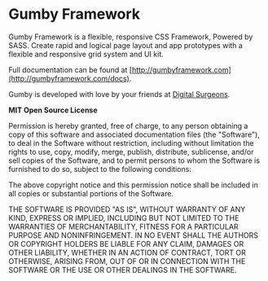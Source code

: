 Gumby Framework
=====================

Gumby Framework is a flexible, responsive CSS Framework, Powered by SASS. Create rapid and logical page layout and app prototypes with a flexible and responsive grid system and UI kit. 

Full documentation can be found at [http://gumbyframework.com](http://gumbyframework.com/docs).

Gumby is developed with love by your friends at [Digital Surgeons](http://www.digitalsurgeons.com).  

**MIT Open Source License**

Permission is hereby granted, free of charge, to any person obtaining a copy of this software and associated documentation files (the "Software"), to deal in the Software without restriction, including without limitation the rights to use, copy, modify, merge, publish, distribute, sublicense, and/or sell copies of the Software, and to permit persons to whom the Software is furnished to do so, subject to the following conditions:

The above copyright notice and this permission notice shall be included in all copies or substantial portions of the Software.

THE SOFTWARE IS PROVIDED "AS IS", WITHOUT WARRANTY OF ANY KIND, EXPRESS OR IMPLIED, INCLUDING BUT NOT LIMITED TO THE WARRANTIES OF MERCHANTABILITY, FITNESS FOR A PARTICULAR PURPOSE AND NONINFRINGEMENT. IN NO EVENT SHALL THE AUTHORS OR COPYRIGHT HOLDERS BE LIABLE FOR ANY CLAIM, DAMAGES OR OTHER LIABILITY, WHETHER IN AN ACTION OF CONTRACT, TORT OR OTHERWISE, ARISING FROM, OUT OF OR IN CONNECTION WITH THE SOFTWARE OR THE USE OR OTHER DEALINGS IN THE SOFTWARE.